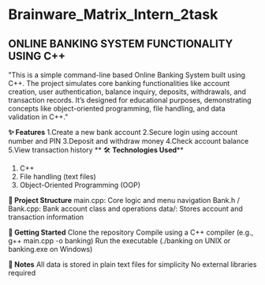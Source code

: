 # Brainware_Matrix_Intern_2task
**ONLINE BANKING SYSTEM FUNCTIONALITY USING C++**
---

"This is a simple command-line based Online Banking System built using C++. The project simulates core banking functionalities like account creation, user authentication, balance inquiry, deposits, withdrawals, and transaction records. It’s designed for educational purposes, demonstrating concepts like object-oriented programming, file handling, and data validation in C++."

**✨ Features**
1.Create a new bank account
2.Secure login using account number and PIN
3.Deposit and withdraw money
4.Check account balance
5.View transaction history
**
🛠️ **Technologies Used****
1. C++
2. File handling (text files)
3. Object-Oriented Programming (OOP)

**📂 Project Structure**
main.cpp: Core logic and menu navigation
Bank.h / Bank.cpp: Bank account class and operations
data/: Stores account and transaction information

**🚀 Getting Started**
Clone the repository
Compile using a C++ compiler (e.g., g++ main.cpp -o banking)
Run the executable (./banking on UNIX or banking.exe on Windows)

**📌 Notes**
All data is stored in plain text files for simplicity
No external libraries required
